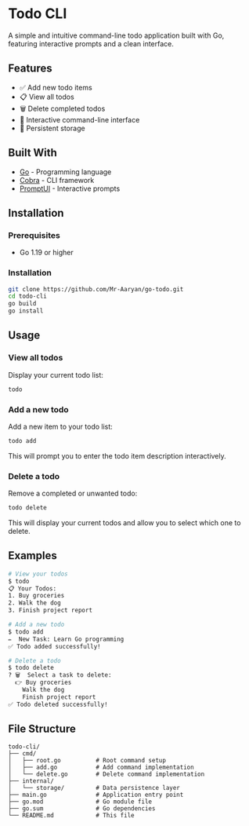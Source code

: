 # Todo CLI

A simple and intuitive command-line todo application built with Go, featuring interactive prompts and a clean interface.

## Features

- ✅ Add new todo items
- 📋 View all todos
- 🗑️ Delete completed todos
- 🎯 Interactive command-line interface
- 💾 Persistent storage

## Built With

- [Go](https://golang.org/) - Programming language
- [Cobra](https://github.com/spf13/cobra) - CLI framework
- [PromptUI](https://github.com/manifoldco/promptui) - Interactive prompts

## Installation

### Prerequisites

- Go 1.19 or higher

### Installation

```bash
git clone https://github.com/Mr-Aaryan/go-todo.git
cd todo-cli
go build
go install
```

## Usage

### View all todos

Display your current todo list:

```bash
todo
```

### Add a new todo

Add a new item to your todo list:

```bash
todo add
```

This will prompt you to enter the todo item description interactively.

### Delete a todo

Remove a completed or unwanted todo:

```bash
todo delete
```

This will display your current todos and allow you to select which one to delete.

## Examples

```bash
# View your todos
$ todo
📋 Your Todos:
1. Buy groceries
2. Walk the dog
3. Finish project report

# Add a new todo
$ todo add
✏️  New Task: Learn Go programming
✅ Todo added successfully!

# Delete a todo
$ todo delete
? 🗑️  Select a task to delete:
  👉 Buy groceries
    Walk the dog
    Finish project report
✅ Todo deleted successfully!
```

## File Structure

```
todo-cli/
├── cmd/
│   ├── root.go          # Root command setup
│   ├── add.go           # Add command implementation
│   └── delete.go        # Delete command implementation
├── internal/
│   └── storage/         # Data persistence layer
├── main.go              # Application entry point
├── go.mod               # Go module file
├── go.sum               # Go dependencies
└── README.md            # This file
```